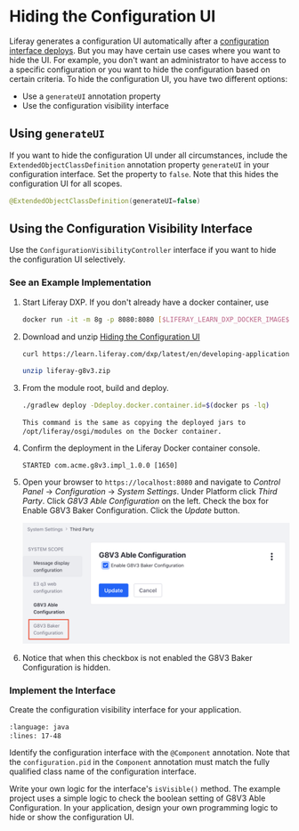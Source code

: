 # Hiding the Configuration UI

Liferay generates a configuration UI automatically after a [configuration interface deploys](./setting-and-accessing-configurations.html#creating-the-configuration-interface). But you may have certain use cases where you want to hide the UI. For example, you don't want an administrator to have access to a specific configuration or you want to hide the configuration based on certain criteria. To hide the configuration UI, you have two different options:

* Use a `generateUI` annotation property
* Use the configuration visibility interface

## Using `generateUI`

If you want to hide the configuration UI under all circumstances, include the `ExtendedObjectClassDefinition` annotation property `generateUI` in your configuration interface. Set the property to `false`. Note that this hides the configuration UI for all scopes.

```java
@ExtendedObjectClassDefinition(generateUI=false)
```

## Using the Configuration Visibility Interface

Use the `ConfigurationVisibilityController` interface if you want to hide the configuration UI selectively.

### See an Example Implementation

1. Start Liferay DXP. If you don't already have a docker container, use

    ```bash
    docker run -it -m 8g -p 8080:8080 [$LIFERAY_LEARN_DXP_DOCKER_IMAGE$]
    ```

1. Download and unzip [Hiding the Configuration UI](./liferay-g8v3.zip)

    ```bash
    curl https://learn.liferay.com/dxp/latest/en/developing-applications/core-frameworks/configurable-applications/liferay-g8v3.zip -O
    ```

    ```bash
    unzip liferay-g8v3.zip
    ```

1. From the module root, build and deploy.

    ```bash
    ./gradlew deploy -Ddeploy.docker.container.id=$(docker ps -lq)
    ```

    ```{note}
    This command is the same as copying the deployed jars to /opt/liferay/osgi/modules on the Docker container.
    ```

1. Confirm the deployment in the Liferay Docker container console.

    ```
    STARTED com.acme.g8v3.impl_1.0.0 [1650]
    ```

1. Open your browser to `https://localhost:8080` and navigate to *Control Panel* &rarr; *Configuration* &rarr; *System Settings*. Under Platform click *Third Party*. Click *G8V3 Able Configuration* on the left. Check the box for Enable G8V3 Baker Configuration. Click the *Update* button.

    ![Clicking the checkbox makes the other configuration UI visible](./hiding-the-configuration-ui/images/01.png)

1. Notice that when this checkbox is not enabled the G8V3 Baker Configuration is hidden.

### Implement the Interface

Create the configuration visibility interface for your application. 

```{literalinclude} ./hiding-the-configuration-ui/resources/liferay-g8v3.zip/g8v3-impl/src/main/java/com/acme/g8v3/internal/configuration/admin/display/G8V3BakerConfigurationVisibilityController.java
:language: java
:lines: 17-48
```

Identify the configuration interface with the `@Component` annotation. Note that the `configuration.pid` in the `Component` annotation must match the fully qualified class name of the configuration interface.

Write your own logic for the interface's `isVisible()` method. The example project uses a simple logic to check the boolean setting of G8V3 Able Configuration. In your application, design your own programming logic to hide or show the configuration UI.
